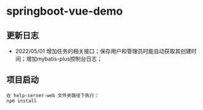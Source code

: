# springboot-vue-demo

## 更新日志

- 2022/05/01	增加任务的相关接口；保存用户和管理员时能自动获取其创建时间；增加mybatis-plus控制台日志；



## 项目启动

```
在 help-server-web 文件夹路径下执行：
npm install
```
